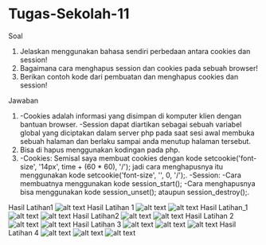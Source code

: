 # Tugas-Sekolah-11
Soal
  1. Jelaskan menggunakan bahasa sendiri perbedaan antara cookies dan session!
  2. Bagaimana cara menghapus session dan cookies pada sebuah browser! 
  3. Berikan contoh kode dari pembuatan dan menghapus cookies dan session!
  
Jawaban
  1. -Cookies adalah informasi yang disimpan di komputer klien dengan bantuan browser.
     -Session dapat diartikan sebagai sebuah variabel global yang diciptakan dalam server 
      php pada saat sesi awal membuka sebuah halaman dan berlaku sampai anda menutup halaman tersebut.
  2. Bisa di hapus menggunakan kodingan pada php.
  3. -Cookies: Semisal saya membuat cookies dengan kode setcookie('font-size', '14px', time + (60 * 60), '/');
               jadi cara menghapusnya itu menggunakan kode setcookie('font-size', '', 0, '/');.
     -Session: -Cara membuatnya menggunakan kode session_start();
               -Cara menghapusnya bisa menggunakan kode session_unset(); ataupun session_destroy();.

Hasil Latihan1
![alt text](https://github.com/gigihsamudra/Tugas-Sekolah-11/blob/master/hasil%201.PNG)
Hasil Latihan 1
![alt text](https://github.com/gigihsamudra/Tugas-Sekolah-11/blob/master/hasil1%20part%201.PNG)
![alt text](https://github.com/gigihsamudra/Tugas-Sekolah-11/blob/master/hasil1%20part%202.PNG)
Hasil Latihan_1
![alt text](https://github.com/gigihsamudra/Tugas-Sekolah-11/blob/master/hasil_1%20part%201.PNG)
![alt text](https://github.com/gigihsamudra/Tugas-Sekolah-11/blob/master/hasil_1%20part%202.PNG)
Hasil Latihan2
![alt text](https://github.com/gigihsamudra/Tugas-Sekolah-11/blob/master/hasil2%20part%201.PNG)
![alt text](https://github.com/gigihsamudra/Tugas-Sekolah-11/blob/master/hasil2%20part%202.PNG)
Hasil Latihan 2
![alt text](https://github.com/gigihsamudra/Tugas-Sekolah-11/blob/master/hasil%202%20part%201.PNG)
![alt text](https://github.com/gigihsamudra/Tugas-Sekolah-11/blob/master/hasil%202%20part%202.PNG)
Hasil Latihan 3
![alt text](https://github.com/gigihsamudra/Tugas-Sekolah-11/blob/master/hasil%203.PNG)
![alt text](https://github.com/gigihsamudra/Tugas-Sekolah-11/blob/master/bila%20salah%20ketik.PNG)
![alt text](https://github.com/gigihsamudra/Tugas-Sekolah-11/blob/master/bila%20benar.PNG)
Hasil Latihan 4
![alt text](https://github.com/gigihsamudra/Tugas-Sekolah-11/blob/master/latihan4_1.PNG)
![alt text](https://github.com/gigihsamudra/Tugas-Sekolah-11/blob/master/latihan4_2.PNG)
![alt text](https://github.com/gigihsamudra/Tugas-Sekolah-11/blob/master/latihan4_3.PNG)
